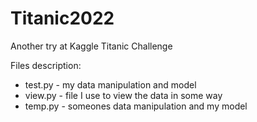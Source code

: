 # Titanic2022
Another try at Kaggle Titanic Challenge

Files description:

- test.py - my data manipulation and model
- view.py - file I use to view the data in some way
- temp.py - someones data manipulation and my model
